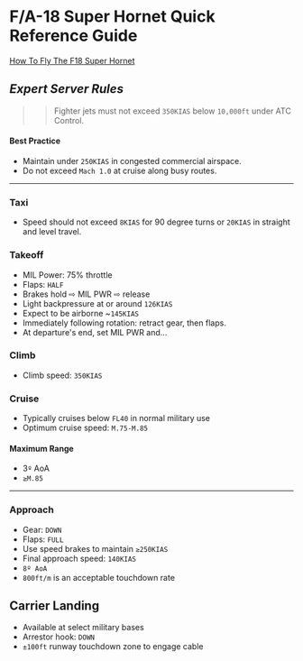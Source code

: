 # F/A-18 Super Hornet Quick Reference Guide

[How To Fly The F18 Super Hornet](https://youtu.be/jmZbCkANkyo)

## ***Expert Server Rules***

> > Fighter jets must not exceed `350KIAS` below `10,000ft` under ATC Control.

#### Best Practice

- Maintain under `250KIAS` in congested commercial airspace.
- Do not exceed `Mach 1.0` at cruise along busy routes.

---

### Taxi

- Speed should not exceed `8KIAS` for 90 degree turns or `20KIAS` in straight and level travel.

### Takeoff

- MIL Power: 75% throttle
- Flaps: `HALF`
- Brakes hold ⇨ MIL PWR ⇨ release
- Light backpressure at or around `126KIAS`
- Expect to be airborne ~`145KIAS`
- Immediately following rotation: retract gear, then flaps.
- At departure's end, set MIL PWR and...

### Climb

- Climb speed: `350KIAS`

### Cruise

- Typically cruises below `FL40` in normal military use
- Optimum cruise speed: `M.75-M.85`

#### Maximum Range

- 3`º` AoA
- `≥M.85`

---

### Approach

- Gear: `DOWN`
- Flaps: `FULL`
- Use speed brakes to maintain `≥250KIAS`
- Final approach speed: `140KIAS`
- `8º AoA`
- `800ft/m` is an acceptable touchdown rate

## Carrier Landing

- Available at select military bases
- Arrestor hook: `DOWN`
- `±100ft` runway touchdown zone to engage cable

